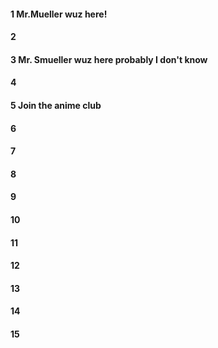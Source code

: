 #### 1 Mr.Mueller wuz here!
#### 2
#### 3 Mr. Smueller wuz here probably I don't know
#### 4
#### 5 Join the anime club
#### 6
#### 7 
#### 8
#### 9
#### 10
#### 11 
#### 12
#### 13
#### 14
#### 15